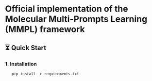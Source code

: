 # Official implementation of the Molecular Multi-Prompts Learning (MMPL) framework

## ⏳ Quick Start

### 1. Installation
```
   pip install -r requirements.txt
```
